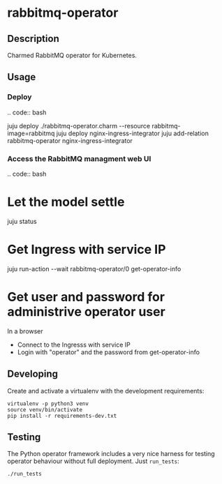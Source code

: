 # rabbitmq-operator

## Description

Charmed RabbitMQ operator for Kubernetes.

## Usage

### Deploy

.. code:: bash

 juju deploy ./rabbitmq-operator.charm --resource rabbitmq-image=rabbitmq
 juju deploy nginx-ingress-integrator
 juju add-relation rabbitmq-operator nginx-ingress-integrator


### Access the RabbitMQ managment web UI

.. code:: bash
 # Let the model settle
 juju status
 # Get Ingress with service IP
 juju run-action --wait rabbitmq-operator/0 get-operator-info
 # Get user and password for administrive operator user
 
In a browser
* Connect to the Ingresss with service IP 
* Login with "operator" and the password from get-operator-info


## Developing

Create and activate a virtualenv with the development requirements:

    virtualenv -p python3 venv
    source venv/bin/activate
    pip install -r requirements-dev.txt

## Testing

The Python operator framework includes a very nice harness for testing
operator behaviour without full deployment. Just `run_tests`:

    ./run_tests
